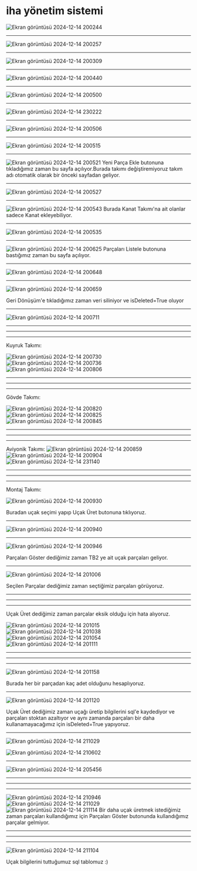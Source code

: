 # iha yönetim sistemi
![Ekran görüntüsü 2024-12-14 200244](https://github.com/user-attachments/assets/772dc5a2-81d2-4e7f-9522-441b0271a57e)
<hr>

![Ekran görüntüsü 2024-12-14 200257](https://github.com/user-attachments/assets/2aa16ec6-7c4b-4983-bb75-6e0f0e813566)
<hr>

![Ekran görüntüsü 2024-12-14 200309](https://github.com/user-attachments/assets/abd6dd0d-746c-47dd-be3f-3146cd64fec5)
<hr>

![Ekran görüntüsü 2024-12-14 200440](https://github.com/user-attachments/assets/03167acc-98bf-49f7-aad3-21a7a8b6fb2c)
<hr>

![Ekran görüntüsü 2024-12-14 200500](https://github.com/user-attachments/assets/09c6ac6e-34d2-496c-9796-858ba6e4328f)
<hr>

![Ekran görüntüsü 2024-12-14 230222](https://github.com/user-attachments/assets/8ebd3321-f113-458f-b33f-a3da42749628)
<hr>

![Ekran görüntüsü 2024-12-14 200506](https://github.com/user-attachments/assets/db23c517-ab1c-45d7-b09c-431c9d32dfb3)
<hr>

![Ekran görüntüsü 2024-12-14 200515](https://github.com/user-attachments/assets/4c4533b0-2db1-4533-b7d5-f3546704576c)
<hr>

![Ekran görüntüsü 2024-12-14 200521](https://github.com/user-attachments/assets/24556321-9263-4fe1-8731-c393dd646d51)
Yeni Parça Ekle butonuna tıkladığımız zaman bu sayfa açılıyor.Burada takımı değiştiremiyoruz takım adı otomatik olarak bir önceki sayfadan geliyor.
<hr>

![Ekran görüntüsü 2024-12-14 200527](https://github.com/user-attachments/assets/1301723e-2acc-4ff9-b292-239470a64ece)
<hr>

![Ekran görüntüsü 2024-12-14 200543](https://github.com/user-attachments/assets/fbdeba86-82aa-4a0e-b76f-0ef30dbcb1fc)
Burada Kanat Takımı'na ait olanlar sadece Kanat ekleyebiliyor.
<hr>

![Ekran görüntüsü 2024-12-14 200535](https://github.com/user-attachments/assets/50e3f41d-29f2-4ba2-8521-63e9c9e206f3)
<hr>

![Ekran görüntüsü 2024-12-14 200625](https://github.com/user-attachments/assets/047d02e5-d98d-4678-b852-7855ba749b5c)
Parçaları Listele butonuna bastığımız zaman bu sayfa açılıyor.
<hr>

![Ekran görüntüsü 2024-12-14 200648](https://github.com/user-attachments/assets/a5e175e3-64f7-4f65-83d9-ec3019b7f8dd)
<hr>

![Ekran görüntüsü 2024-12-14 200659](https://github.com/user-attachments/assets/d82b458f-4604-490c-977b-465bc1622ea2)

Geri Dönüşüm'e tıkladığımız zaman veri siliniyor ve isDeleted=True oluyor 
<hr>

![Ekran görüntüsü 2024-12-14 200711](https://github.com/user-attachments/assets/6f27a5fd-02b3-497c-a6c2-491d1e9c528a)
<hr><hr><hr>

Kuyruk Takımı: 

![Ekran görüntüsü 2024-12-14 200730](https://github.com/user-attachments/assets/d8691890-12be-40d7-bd4c-40ac8a9ee139)
![Ekran görüntüsü 2024-12-14 200736](https://github.com/user-attachments/assets/3e930faa-121a-4aa2-9f09-333538616969)
![Ekran görüntüsü 2024-12-14 200806](https://github.com/user-attachments/assets/09730a19-da25-4b83-8014-b12857d0dc83)
<hr><hr><hr>

Gövde Takımı:

![Ekran görüntüsü 2024-12-14 200820](https://github.com/user-attachments/assets/3ca037d6-c8b2-4235-9909-ad7ea4b3ab89)
![Ekran görüntüsü 2024-12-14 200825](https://github.com/user-attachments/assets/b3622f94-3cba-45d1-ba65-4282fcafede7)
![Ekran görüntüsü 2024-12-14 200845](https://github.com/user-attachments/assets/c79da436-7f68-4dc1-819c-7b7539373a8c)
<hr><hr><hr>

Aviyonik Takımı: 
![Ekran görüntüsü 2024-12-14 200859](https://github.com/user-attachments/assets/f1df2e0f-3a5f-4195-9327-0ed0a1468a16)
![Ekran görüntüsü 2024-12-14 200904](https://github.com/user-attachments/assets/b82371bb-25ef-401c-ab56-b0362adae7a3)
![Ekran görüntüsü 2024-12-14 231140](https://github.com/user-attachments/assets/7f844017-65af-4e86-954e-feb047573748)
<hr><hr><hr>

Montaj Takımı:

![Ekran görüntüsü 2024-12-14 200930](https://github.com/user-attachments/assets/a0f990c1-58f7-4570-9a67-e0c794eabd2e)

Buradan uçak seçimi yapıp Uçak Üret butonuna tıklıyoruz.
<hr>

![Ekran görüntüsü 2024-12-14 200940](https://github.com/user-attachments/assets/88826224-9d84-4789-bde9-4c48082381b4)
<hr>

![Ekran görüntüsü 2024-12-14 200946](https://github.com/user-attachments/assets/a6919501-1f99-4aee-a7d9-4959aa8f6721)

Parçaları Göster dediğimiz zaman TB2 ye ait uçak parçaları geliyor.
<hr>

![Ekran görüntüsü 2024-12-14 201006](https://github.com/user-attachments/assets/d71ebd32-8980-44bf-85d1-bf439bad49e7)

Seçilen Parçalar dediğimiz zaman seçtiğimiz parçaları görüyoruz.
<hr><hr><hr>

Uçak Üret dediğimiz zaman parçalar eksik olduğu için hata alıyoruz.

![Ekran görüntüsü 2024-12-14 201015](https://github.com/user-attachments/assets/afdaf39c-c654-4800-8688-5404b7617553)
![Ekran görüntüsü 2024-12-14 201038](https://github.com/user-attachments/assets/48b02876-aaea-416f-9b36-fe9674e87112)
![Ekran görüntüsü 2024-12-14 201054](https://github.com/user-attachments/assets/34f2993d-81c6-4d9e-90a5-c9312ed8d18d)
![Ekran görüntüsü 2024-12-14 201111](https://github.com/user-attachments/assets/c0cad11b-ea1f-4833-bc97-d325197d6242)
<hr><hr><hr>

![Ekran görüntüsü 2024-12-14 201158](https://github.com/user-attachments/assets/a6253803-c4c3-495b-acdd-4fc8a0d1a114)

Burada her bir parçadan kaç adet olduğunu hesaplıyoruz.
<hr>

![Ekran görüntüsü 2024-12-14 201120](https://github.com/user-attachments/assets/4d95dcb0-2bf4-4d09-9964-2bbdf2f6511a)

Uçak Üret dediğimiz zaman uçağı üretip bilgilerini sql'e kaydediyor ve parçaları stoktan azaltıyor ve aynı zamanda parçaları bir daha kullanamayacağımız için isDeleted=True yapıyoruz.
<hr>

![Ekran görüntüsü 2024-12-14 211029](https://github.com/user-attachments/assets/b3bcaa49-8f59-41a6-8bb9-c3b7da957e7b)

![Ekran görüntüsü 2024-12-14 210602](https://github.com/user-attachments/assets/a539173a-ae68-40b6-a361-38cc06632550)
<hr>

![Ekran görüntüsü 2024-12-14 205456](https://github.com/user-attachments/assets/3015621d-894b-4113-b8a2-a319f06fa83c)
<hr><hr><hr>

![Ekran görüntüsü 2024-12-14 210946](https://github.com/user-attachments/assets/ee51c460-e3d8-4511-abaf-3839b0e12c7b)
![Ekran görüntüsü 2024-12-14 211029](https://github.com/user-attachments/assets/71cad6a3-396a-4dea-9a60-87c5aa901cc6)
![Ekran görüntüsü 2024-12-14 211114](https://github.com/user-attachments/assets/c1f42f51-1f6d-45ba-b84e-5931e34c2b09)
Bir daha uçak üretmek istediğimiz zaman parçaları kullandığımız için Parçaları Göster butonunda kullandığımız parçalar gelmiyor.

<hr><hr><hr>

![Ekran görüntüsü 2024-12-14 211104](https://github.com/user-attachments/assets/8f2987a4-088a-419a-a0bd-0051972721bc)

Uçak bilgilerini tuttuğumuz sql tablomuz :) 





































